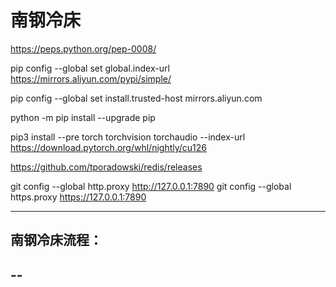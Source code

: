 # 南钢冷床


https://peps.python.org/pep-0008/

pip config --global set global.index-url https://mirrors.aliyun.com/pypi/simple/
 
pip config --global set install.trusted-host mirrors.aliyun.com

python -m pip install --upgrade pip

pip3 install --pre torch torchvision torchaudio --index-url https://download.pytorch.org/whl/nightly/cu126

https://github.com/tporadowski/redis/releases

git config --global http.proxy http://127.0.0.1:7890
git config --global https.proxy https://127.0.0.1:7890



------------------------

南钢冷床流程：
--  
--
--
